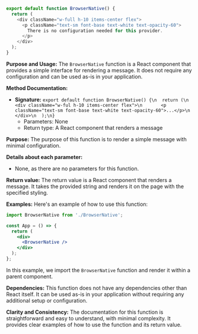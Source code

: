 ```javascript
export default function BrowserNative() {
  return (
    <div className="w-full h-10 items-center flex">
      <p className="text-sm font-base text-white text-opacity-60">
        There is no configuration needed for this provider.
      </p>
    </div>
  );
}

```
**Purpose and Usage:**
The `BrowserNative` function is a React component that provides a simple interface for rendering a message. It does not require any configuration and can be used as-is in your application.

**Method Documentation:**

* **Signature:** `export default function BrowserNative() {\n  return (\n     <div className="w-ful h-10 items-center flex">\n       <p className="text-sm font-base text-white text-opacity-60">...</p>\n     </div>\n  );\n}`
	+ Parameters: None
	+ Return type: A React component that renders a message

**Purpose:** The purpose of this function is to render a simple message with minimal configuration.

**Details about each parameter:**

* None, as there are no parameters for this function.

**Return value:** The return value is a React component that renders a message. It takes the provided string and renders it on the page with the specified styling.

**Examples:**
Here's an example of how to use this function:
```jsx
import BrowserNative from './BrowserNative';

const App = () => {
  return (
    <div>
      <BrowserNative />
    </div>
  );
};
```
In this example, we import the `BrowserNative` function and render it within a parent component.

**Dependencies:**
This function does not have any dependencies other than React itself. It can be used as-is in your application without requiring any additional setup or configuration.

**Clarity and Consistency:** The documentation for this function is straightforward and easy to understand, with minimal complexity. It provides clear examples of how to use the function and its return value.